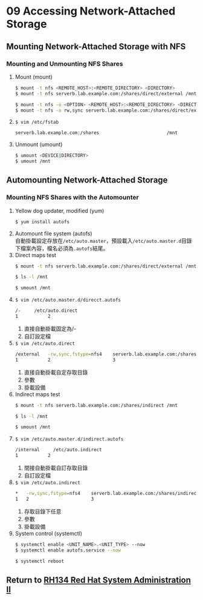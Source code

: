 # 09 Accessing Network-Attached Storage
## Mounting Network-Attached Storage with NFS
### Mounting and Unmounting NFS Shares
1. Mount (mount)
    ```bash
    $ mount -t nfs <REMOTE_HOST>:<REMOTE_DIRECTORY> <DIRECTORY>
    $ mount -t nfs serverb.lab.example.com:/shares/direct/external /mnt
    ```
    ```bash
    $ mount -t nfs -o <OPTION> <REMOTE_HOST>:<REMOTE_DIRECTORY> <DIRECTORY>
    $ mount -t nfs -o rw,sync serverb.lab.example.com:/shares/direct/external /mnt
    ```
2. `$ vim /etc/fstab`
    ```bash
    serverb.lab.example.com:/shares                         /mnt           nfs      rw,sync    0 0
    ```
3. Unmount (umount)
    ```bash
    $ umount <DEVICE|DIRECTORY>
    $ umount /mnt
## Automounting Network-Attached Storage
### Mounting NFS Shares with the Automounter
1. Yellow dog updater, modified (yum)
    ```bash
    $ yum install autofs
    ```
2. Automount file system (autofs)  
    自動掛載設定存放在`/etc/auto.master`，預設載入`/etc/auto.master.d`目錄下檔案內容，檔名必須為`.autofs`結尾。
3. Direct maps test
    ```bash
    $ mount -t nfs serverb.lab.example.com:/shares/direct/external /mnt
    ```
    ```bash
    $ ls -l /mnt
    ```
    ```bash
    $ umount /mnt
    ```
4. `$ vim /etc/auto.master.d/direcct.autofs`
    ```bash
    /-     /etc/auto.direct
    1           2
    ```
    1. 直接自動掛載固定為/-
    2. 自訂設定檔
5. `$ vim /etc/auto.direct`
    ```bash
    /external   -rw,sync,fstype=nfs4    serverb.lab.example.com:/shares/direct/external
    1           2                       3
    ```
    1. 直接自動掛載自定存取目錄
    2. 參數
    3. 掛載設備
6. Indirect maps test
    ```bash
    $ mount -t nfs serverb.lab.example.com:/shares/indirect /mnt
    ```
    ```bash
    $ ls -l /mnt
    ```
    ```bash
    $ umount /mnt
    ```
7. `$ vim /etc/auto.master.d/indirect.autofs`
    ```bash
    /internal     /etc/auto.indirect
    1           2
    ```
    1. 間接自動掛載自訂存取目錄
    2. 自訂設定檔
8. `$ vim /etc/auto.indirect`
    ```bash
    *   -rw,sync,fstype=nfs4    serverb.lab.example.com:/shares/indirect/&
    1   2                       3
    ```
    1. 存取目錄下任意
    2. 參數
    3. 掛載設備
9. System control (systemctl)
    ```bash
    $ systemctl enable <UNIT_NAME>.<UNIT_TYPE> --now
    $ systemctl enable autofs.service --now
    ```
    ```bash
    $ systemctl reboot
    ```
## Return to [RH134 Red Hat System Administration II](/rh134_red_hat_system_administration_ii/README.md)
